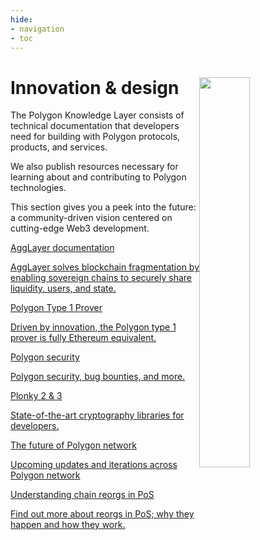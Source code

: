 ```yaml
---
hide:
- navigation
- toc
---
```


<style>
   .git-revision-date-localized-plugin, .md-source-file, .md-content__button.md-icon {
        display: none;
   }
  [data-md-color-scheme="default"] {
      .md-main, .md-sidebar__scrollwrap {
            background-color: #E8E8E8 !important;
      }
   }
  [data-md-color-scheme="slate"] {
      .md-main, .md-sidebar__scrollwrap {
            background-color: #181818 !important;
      }
   }
</style>

<div class="section-wrapper product-section-head">
      <div class="hero-image"><img src="../img/learn/innovation-and-design.svg" loading="lazy" class="hero-image" style="width: 40%; float: right;"></div>
   <div class="hero-left">
      <h1 class="hero-heading">Innovation & design</h1>
      <p class="hero-subtext">The Polygon Knowledge Layer consists of technical documentation that developers need for building with Polygon protocols, products, and services.</p> 
      <p class="hero-subtext">We also publish resources necessary for learning about and contributing to Polygon technologies.</p>
      <p class="hero-subtext">This section gives you a peek into the future: a community-driven  vision centered on cutting-edge Web3 development.
      </p>
   </div>
</div>
<div class="grid-container">
   <div class="grid-item">
      <a href="../innovation-design/agglayer/overview">
         <div class="product-list-item-header">
            <div class="feature-card-heading">AggLayer documentation</div>
         </div>
         <p class="feature-paragraph">AggLayer solves blockchain fragmentation by enabling sovereign chains to securely share liquidity, users, and state.</p>
      </a>
   </div>
   <div class="grid-item">
      <a href="../cdk/architecture/type-1-prover/intro-t1-prover">
         <div class="product-list-item-header">
            <div class="feature-card-heading">Polygon Type 1 Prover</div>
         </div>
         <p class="feature-paragraph">Driven by innovation, the Polygon type 1 prover is fully Ethereum equivalent.</p>
      </a>
   </div>
   <div class="grid-item">
      <a href="./security/overview">
         <div class="product-list-item-header">
            <div class="feature-card-heading">Polygon security</div>
         </div>
         <p class="feature-paragraph">Polygon security, bug bounties, and more.</p>
      </a>      
   </div>
   <div class="grid-item">
      <a href="./plonky">
         <div class="product-list-item-header">
            <div class="feature-card-heading">Plonky 2 & 3</div>
         </div>
         <p class="feature-paragraph">State-of-the-art cryptography libraries for developers.</p>
      </a>
   </div>
    <div class="grid-item">
      <a href="./polygon-protocols">
         <div class="product-list-item-header">
            <div class="feature-card-heading">The future of Polygon network</div>
         </div>
         <p class="feature-paragraph">Upcoming updates and iterations across Polygon network</p>
      </a>
   </div>
   <div class="grid-item">
      <a href="https://polygon.technology/blog/reorgs-demystified-insights-from-monitoring-with-a-sensor-network">
         <div class="product-list-item-header">
            <div class="feature-card-heading">Understanding chain reorgs in PoS</div>
         </div>
         <p class="feature-paragraph">Find out more about reorgs in PoS; why they happen and how they work.</p>
      </a>
   </div>
</div>
</div>
